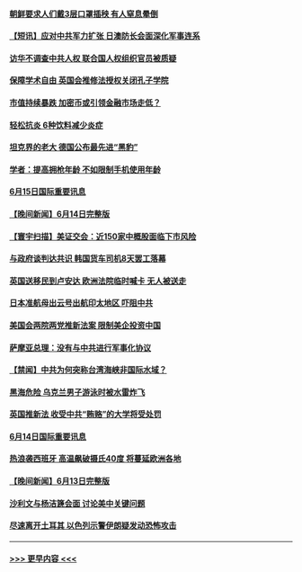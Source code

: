#### [朝鲜要求人们戴3层口罩插秧 有人窒息晕倒](../pages/prog202/a103456507.md?t=06160601) 
#### [【短讯】应对中共军力扩张 日澳防长会面深化军事连系](../pages/prog202/a103456424.md?t=06160601) 
#### [访华不调查中共人权 联合国人权组织官员被质疑](../pages/prog202/a103456418.md?t=06160601) 
#### [保障学术自由 英国会推修法授权关闭孔子学院](../pages/prog202/a103456414.md?t=06160601) 
#### [市值持续暴跌 加密币或引领金融市场走低？](../pages/prog202/a103456388.md?t=06160601) 
#### [轻松抗炎 6种饮料减少炎症](../pages/prog202/a103456146.md?t=06160601) 
#### [坦克界的老大 德国公布最先进“黑豹”](../pages/prog202/a103456137.md?t=06160601) 
#### [学者：提高拥枪年龄 不如限制手机使用年龄](../pages/prog202/a103456130.md?t=06160601) 
#### [6月15日国际重要讯息](../pages/prog202/a103456107.md?t=06160601) 
#### [【晚间新闻】6月14日完整版](../pages/prog202/a103455840.md?t=06160601) 
#### [【寰宇扫描】美证交会：近150家中概股面临下市风险](../pages/prog202/a103455854.md?t=06160601) 
#### [与政府谈判达共识 韩国货车司机8天罢工落幕](../pages/prog202/a103455937.md?t=06160601) 
#### [英国送移民到卢安达 欧洲法院临时喊卡 无人被送走](../pages/prog202/a103455888.md?t=06160601) 
#### [日本准航母出云号出航印太地区 吓阻中共](../pages/prog202/a103455834.md?t=06160601) 
#### [美国会两院两党推新法案 限制美企投资中国](../pages/prog202/a103455535.md?t=06160601) 
#### [萨摩亚总理：没有与中共进行军事化协议](../pages/prog202/a103455539.md?t=06160601) 
#### [【禁闻】中共为何突称台湾海峡非国际水域？](../pages/prog202/a103455440.md?t=06160601) 
#### [黑海危险 乌克兰男子游泳时被水雷炸飞](../pages/prog202/a103455263.md?t=06160601) 
#### [英国推新法 收受中共“贿赂”的大学将受处罚](../pages/prog202/a103455269.md?t=06160601) 
#### [6月14日国际重要讯息](../pages/prog202/a103455207.md?t=06160601) 
#### [热浪袭西班牙 高温飙破摄氏40度 将蔓延欧洲各地](../pages/prog202/a103455134.md?t=06160601) 
#### [【晚间新闻】6月13日完整版](../pages/prog202/a103454980.md?t=06160601) 
#### [沙利文与杨洁篪会面 讨论美中关键问题](../pages/prog202/a103454989.md?t=06160601) 
#### [尽速离开土耳其 以色列示警伊朗疑发动恐怖攻击](../pages/prog202/a103455071.md?t=06160601) 

----
#### [ >>> 更早内容 <<< ](../indexes/prog202-earlier.md)
